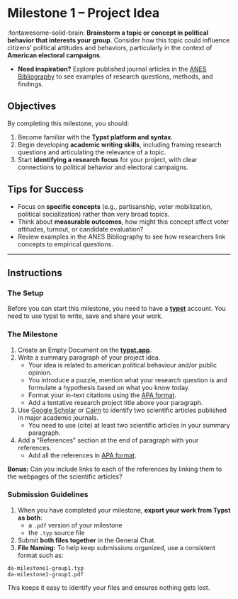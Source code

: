 # Milestone 1 – Project Idea

:fontawesome-solid-brain: **Brainstorm a topic or concept in political behavior that interests your group**. Consider how this topic could influence citizens’ political attitudes and behaviors, particularly in the context of **American electoral campaigns**.

* **Need inspiration?** Explore published journal articles in the [ANES Bibliography](https://electionstudies.org/papers-documents/anes-bibliography/) to see examples of research questions, methods, and findings.

## Objectives

By completing this milestone, you should:

1. Become familiar with the **Typst platform and syntax**.
2. Begin developing **academic writing skills**, including framing research questions and articulating the relevance of a topic.
3. Start **identifying a research focus** for your project, with clear connections to political behavior and electoral campaigns.

## Tips for Success

* Focus on **specific concepts** (e.g., partisanship, voter mobilization, political socialization) rather than very broad topics.
* Think about **measurable outcomes**, how might this concept affect voter attitudes, turnout, or candidate evaluation?
* Review examples in the ANES Bibliography to see how researchers link concepts to empirical questions.

---

## Instructions

### The Setup
Before you can start this milestone, you need to have a [**typst**](https://typst.app/) account. You need to use typst to write, save and share your work.

### The Milestone
1. Create an Empty Document on the [**typst.app**](https://typst.app/).
2. Write a summary paragraph of your project idea.
    - Your idea is related to american political behaviour and/or public opinion.
    - You introduce a puzzle, mention what your research question is and formulate a hypothesis based on what you know today.
    - Format your in-text citations using the [APA format](https://www.mendeley.com/guides/apa-citation-guide).
    - Add a tentative research project title above your paragraph.
2. Use [Google Scholar](https://scholar.google.com/) or [Cairn](https://www.cairn.info/) to identify two scientific articles published in major academic journals.
    - You need to use (cite) at least two scientific articles in your summary paragraph.
3. Add a "References" section at the end of paragraph with your references.
    - Add all the references in [APA format](https://www.mendeley.com/guides/apa-citation-guide).

**Bonus:** Can you include links to each of the references by linking them to the webpages of the scientific articles?

### Submission Guidelines

1. When you have completed your milestone, **export your work from Typst as both**:
    * a `.pdf` version of your milestone
    * the `.typ` source file
2. Submit **both files together** in the General Chat.
3. **File Naming:** To help keep submissions organized, use a consistent format such as:

```
da-milestone1-group1.typ
da-milestone1-group1.pdf
```

This keeps it easy to identify your files and ensures nothing gets lost.
